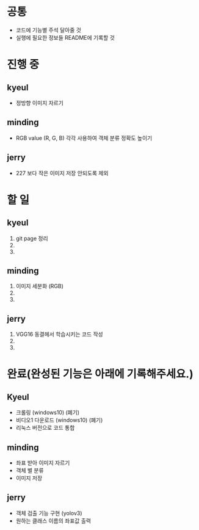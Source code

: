 # 공통
+ 코드에 기능별 주석 달아줄 것
+ 실행에 필요한 정보들 README에 기록할 것

# 진행 중
## kyeul 
+ 정방향 이미지 자르기

## minding
+ RGB value (R, G, B) 각각 사용하여 객체 분류 정확도 높이기

## jerry
+ 227 보다 작은 이미지 저장 안되도록 제외

# 할  일 
## kyeul
1. git page 정리
2. 
3.


## minding
1. 이미지 세분화 (RGB)
2. 
3. 

## jerry
1. VGG16 동결헤서 학습시키는 코드 작성 
2. 
3. 


# 완료(완성된 기능은 아래에 기록해주세요.)
## Kyeul
+ 크롤링 (windows10) (폐기)
+ 비디오1 다운로드 (windows10) (폐기)
+ 리눅스 버전으로 코드 통합


## minding
+ 좌표 받아 이미지 자르기
+ 객체 별 분류
+ 이미지 저장

## jerry
+ 객체 검출 기능 구현 (yolov3)
+ 원하는 클래스 이름의 좌표값 출력

